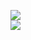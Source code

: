 [![](https://img.shields.io/badge/Made%20With-Github%20Spray-lightgrey.svg?style=for-the-badge&logo=github)](https://github.com/Annihil/github-spray#23024)  
[![](https://i.imgur.com/2DrTn0Z.gif)](https://github.com/Annihil/github-spray)